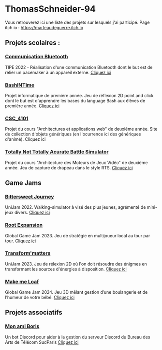 # ThomasSchneider-94

Vous retrouverez ici une liste des projets sur lesquels j'ai participé.
Page itch.io : https://marteaudeguerre.itch.io

## Projets scolaires :

### <u> Communication Bluetooth  </u>
TIPE 2022 - Réalisation d'une communication Bluetooth dont le but est de relier un pacemaker à un appareil externe. <a href="https://github.com/ThomasSchneider-94/TIPE_Bluetooth_Comunication"> Cliquez ici </a>

### <u> BashINTime </u>
Projet informatique de première année. Jeu de réflexion 2D point and click dont le but est d'apprendre les bases du language Bash aux élèves de première année. <a href="https://github.com/Crafteurmax/BashInTime"> Cliquez ici </a>

### <u> CSC_4101  </u>
Projet du cours "Architectures et applications web" de deuxième année. Site de collection d'objets génériques (en l'ocurrence ici des génériques d'animé). <a href="https://github.com/ThomasSchneider-94/CSC_4101"> </a> Cliquez ici </a>

### <u> Totally Not Totally Acurate Battle Simulator </u>
Projet du cours "Architecture des Moteurs de Jeux Vidéo" de deuxième année. Jeu de capture de drapeau dans le style RTS. <a href="https://github.com/Chloe-2622/ConquestTroupFormation"> Cliquez ici </a>


## Game Jams

### <u> Bittersweet Journey </u>
UniJam 2022. Walking-simulator à visé des plus jeunes, agrémenté de mini-jeux divers. <a href="https://github.com/HugoLhuilier/Around-the-worl"> Cliquez ici </a>

### <u> Root Expansion </u>
Global Game Jam 2023. Jeu de stratégie en multijoueur local au tour par tour. <a href="https://github.com/VoHeLi/RootExpansion"> Cliquez ici </a>

### <u> Transform'matters </u>
UniJam 2023. Jeu de rélexion 2D où l'on doit résoudre des énigmes en transformant les sources d'énergies à disposition. <a href="https://github.com/VoHeLi/CookieProject"> Cliquez ici </a>

### <u> Make me Loaf </u>
Global Game Jam 2024. Jeu 3D mêlant gestion d’une boulangerie et de l’humeur de votre bébé. <a href="https://github.com/Chloe-2622/MakeMeLoaf"> Cliquez ici </a>


## Projets associatifs

### <u> Mon ami Boris </u>
Un bot Discord pour aider à la gestion du serveur Discord du Bureau des Arts de Télécom SudParis <a href="https://github.com/BDA-TSP-IMTBS/Mon_ami_Boris"> Cliquez ici </a>